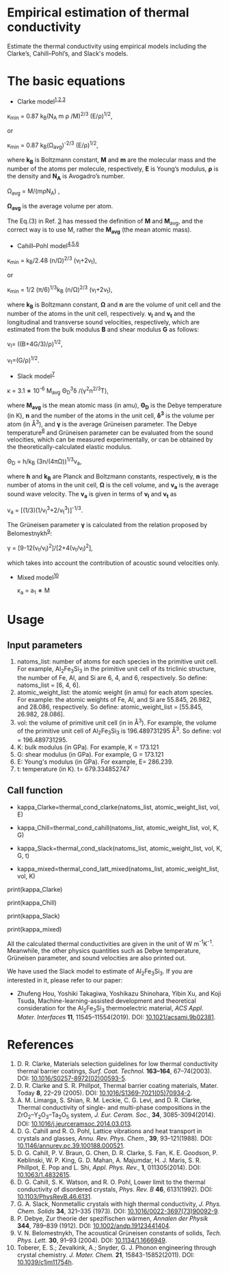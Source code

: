# Empirical estimation of thermal conductivity
Estimate the thermal conductivity using empirical models including the Clarke’s, Cahill–Pohl’s, and  Slack's models.

# The basic equations

* Clarke model<sup>[1](https://doi.org/10.1016/S0257-8972(02)00593-5),[2](http://dx.doi.org/10.1016/S1369-7021(05)70934-2),[3](https://doi.org/10.1016/j.jeurceramsoc.2014.03.013)</sup>

&#954;<sub>min</sub>  = 0.87  k<sub>B</sub>(N<sub>A</sub> m &#961; /M)<sup>2/3</sup>  (E/&#961;)<sup>1/2</sup>,  

or 

&#954;<sub>min</sub>  = 0.87  k<sub>B</sub>(&#937;<sub>avg</sub>)<sup>-2/3</sup>  (E/&#961;)<sup>1/2</sup>,  

where **k<sub>B</sub>** is Boltzmann constant,  **M** and **m** are the molecular mass and the number of the atoms per molecule, respectively, **E** is Young’s modulus, **&#961;** is the density and **N<sub>A</sub>** is Avogadro’s number.

&#937;<sub>avg</sub> = M/(m&#961;N<sub>A</sub>) ,

**&#937;<sub>avg</sub>** is the average volume per atom. 

The Eq.(3) in Ref. [3](https://doi.org/10.1016/j.jeurceramsoc.2014.03.013) has messed the definition of **M** and **M**<sub>avg</sub>, and the correct way is to use M, rather the **M<sub>avg</sub>** (the mean atomic mass).

* Cahill–Pohl model<sup>[4](https://doi.org/10.1146/annurev.pc.39.100188.000521),[5](https://doi.org/10.1063/1.4832615),[6](https://doi.org/10.1103/PhysRevB.46.6131)</sup>

&#954;<sub>min</sub>  =  k<sub>B</sub>/2.48 (n/&#937;)<sup>2/3</sup>  (v<sub>l</sub>+2v<sub>t</sub>),              

or 

&#954;<sub>min</sub>  = 1/2 (&#960;/6)<sup>1/3</sup>k<sub>B</sub> (n/&#937;)<sup>2/3</sup>  (v<sub>l</sub>+2v<sub>t</sub>),

where **k<sub>B</sub>** is Boltzmann constant, **&#937;**  and **n** are the volume of unit cell and the number of the atoms in the unit cell, respectively. **v<sub>l</sub>** and **v<sub>t</sub>** and the longitudinal and  transverse sound  velocities, respectively, which are estimated from the bulk modulus **B** and shear modulus **G** as follows:

v<sub>l</sub>= ((B+4G/3)/&#961;)<sup>1/2</sup>,                  

v<sub>t</sub>=(G/&#961;)<sup>1/2</sup>.                 

* Slack model<sup>[7](https://doi.org/10.1016/0022-3697(73)90092-9)</sup>

&#954; = 3.1 &#8727; 10<sup>-6</sup> M<sub>avg</sub> &#920;<sub>D</sub><sup>3</sup>&#948; /(&#947;<sup>2</sup>n<sup>2/3</sup>T), 

where **M<sub>avg</sub>**  is the mean atomic mass (in amu), **&#920;<sub>D</sub>**  is the Debye temperature (in K), **n** and the number of the atoms in the unit cell, **&#948;<sup>3</sup>** is the volume per atom (in &#197;<sup>3</sup>), and **&#947;** is the average Gr&#252;neisen parameter. The Debye temperature<sup>[8](https://doi.org/10.1002/andp.19123441404)</sup> and Gr&#252;neisen parameter can be evaluated from the sound velocities, which can be measured experimentally, or can be obtained by the theoretically-calculated elastic modulus.

&#920;<sub>D</sub> = h/k<sub>B</sub> (3n/(4&#960;&#937;))<sup>1/3</sup>v<sub>a</sub>,  

where **h** and **k<sub>B</sub>** are Planck and Boltzmann constants, respectively, **n** is the number of atoms in the unit cell, **&#937;** is the cell volume, and **v<sub>a</sub>** is the average sound wave velocity. The **v<sub>a</sub>**  is given in terms of **v<sub>l</sub>** and **v<sub>t</sub>** as

v<sub>a</sub> = [(1/3)(1/v<sub>l</sub><sup>3</sup>+2/v<sub>t</sub><sup>3</sup>)]<sup>-1/3</sup>.  

The Gr&#252;neisen parameter **&#947;**  is calculated from the relation proposed by Belomestnykh<sup>[9](https://doi.org/10.1134/1.1666949)</sup>:

&#947; = [9-12(v<sub>t</sub>/v<sub>l</sub>)<sup>2</sup>]/[2+4(v<sub>t</sub>/v<sub>l</sub>)<sup>2</sup>],  

which takes into account the contribution of acoustic sound velocities only.

* Mixed model<sup>[10](http://dx.doi.org/10.1039/c1jm11754h)</sup>

  &#954;<sub>a</sub> = a<sub>1</sub>  &#8727;  M


# Usage

## Input parameters

1. natoms_list:  number of atoms for each species in the primitive unit cell. For example, Al<sub>2</sub>Fe<sub>3</sub>Si<sub>3</sub> in the primitive unit cell of its triclinic structure, the number of  Fe, Al, and Si are 6, 4, and 6, respectively. So  define:   natoms_list = [6, 4, 6].
2. atomic_weight_list: the atomic weight (in amu) for each atom species. For example:  the atomic weights of Fe, Al, and Si are 55.845, 26.982, and 28.086, respectively. So define:  atomic_weight_list = [55.845, 26.982, 28.086].
3. vol: the volume of primitive unit cell (in in &#197;<sup>3</sup>).  For example, the volume of the primitive unit cell of   Al<sub>2</sub>Fe<sub>3</sub>Si<sub>3</sub>  is  196.489731295 &#197;<sup>3</sup>. So define: vol = 196.489731295.
4. K: bulk modulus (in GPa).  For example, K = 173.121
5. G: shear modulus (in GPa). For example, G = 173.121
6. E: Young's modulus (in GPa). For example,  E= 286.239.
7. t: temperature (in K). t= 679.334852747

## Call function

- kappa_Clarke=thermal_cond_clarke(natoms_list, atomic_weight_list, vol, E)

- kappa_Chill=thermal_cond_cahill(natoms_list, atomic_weight_list, vol, K, G)

- kappa_Slack=thermal_cond_slack(natoms_list, atomic_weight_list, vol, K, G, t)

- kappa_mixed=thermal_cond_latt_mixed(natoms_list, atomic_weight_list, vol, K)

print(kappa_Clarke)

print(kappa_Chill)

print(kappa_Slack)

print(kappa_mixed)

All the calculated thermal conductivities are given in the unit of W m<sup>-1</sup>K<sup>-1</sup>.  Meanwhile, the other physics quantities such as Debye temperature, Gr&#252;neisen parameter, and sound velocities are also printed out. 

We have used the Slack model to estimate of Al<sub>2</sub>Fe<sub>3</sub>Si<sub>3</sub>. If you are interested in it, please refer to our paper:

- Zhufeng Hou, Yoshiki Takagiwa, Yoshikazu Shinohara, Yibin Xu, and Koji Tsuda, Machine-learning-assisted development and theoretical consideration for the Al<sub>2</sub>Fe<sub>3</sub>Si<sub>3</sub>  thermoelectric material, *ACS Appl. Mater. Interfaces* **11**, 11545–11554(2019). DOI: [10.1021/acsami.9b02381](https://doi.org/10.1021/acsami.9b02381).



# References

1. D. R. Clarke, Materials selection guidelines for low thermal conductivity thermal barrier coatings, *Surf. Coat. Technol.* **163–164**, 67–74(2003). DOI: [10.1016/S0257-8972(02)00593-5](https://doi.org/10.1016/S0257-8972(02)00593-5).
2. D. R. Clarke and S. R. Phillpot, Thermal barrier coating materials,  Mater. Today **8**, 22–29 (2005). DOI: [10.1016/S1369-7021(05)70934-2](http://dx.doi.org/10.1016/S1369-7021(05)70934-2). 
3. A. M. Limarga, S. Shian, R. M. Leckie, C. G. Levi, and D. R. Clarke, Thermal conductivity of single- and multi-phase compositions in the ZrO<sub>2</sub>–Y<sub>2</sub>O<sub>3</sub>–Ta<sub>2</sub>O<sub>5</sub> system, *J. Eur. Ceram. Soc.*, **34**, 3085-3094(2014). DOI: [10.1016/j.jeurceramsoc.2014.03.013](https://doi.org/10.1016/j.jeurceramsoc.2014.03.013).
4. D. G. Cahill and R. O. Pohl, Lattice vibrations and heat transport in crystals and glasses,  *Annu. Rev. Phys. Chem.*, **39**, 93–121(1988). DOI: [10.1146/annurev.pc.39.100188.000521](https://doi.org/10.1146/annurev.pc.39.100188.000521).
5. D. G. Cahill, P. V. Braun, G. Chen, D. R. Clarke, S. Fan, K. E. Goodson, P. Keblinski, W. P. King, G. D. Mahan, A. Majumdar, H. J. Maris, S. R. Phillpot, E. Pop and L. Shi, *Appl. Phys. Rev.*, **1**, 011305(2014). DOI: [10.1063/1.4832615](https://doi.org/10.1063/1.4832615).
6. D. G. Cahill, S. K. Watson, and R. O. Pohl, Lower limit to the thermal conductivity of disordered crystals, *Phys. Rev. B* **46**, 6131(1992). DOI: [10.1103/PhysRevB.46.6131](https://doi.org/10.1103/PhysRevB.46.6131).
7. G. A. Slack, Nonmetallic crystals with high thermal conductivity, *J. Phys. Chem. Solids*
   **34**, 321–335 (1973). DOI: [10.1016/0022-3697(73)90092-9](https://doi.org/10.1016/0022-3697(73)90092-9).
8. P. Debye, Zur theorie der spezifischen w&#228;rmen,  *Annalen der Physik* **344**, 789–839 (1912). DOI: [10.1002/andp.19123441404](https://doi.org/10.1002/andp.19123441404).
9. V. N. Belomestnykh, The acoustical Gr&#252;neisen constants of solids, *Tech. Phys. Lett.* **30**,
   91–93 (2004). DOI: [10.1134/1.1666949](https://doi.org/10.1134/1.1666949).
10. Toberer, E. S.; Zevalkink, A.; Snyder, G. J. Phonon engineering through crystal chemistry. *J. Mater. Chem.* **21**, 15843-15852(2011). DOI: [10.1039/c1jm11754h](http://dx.doi.org/10.1039/c1jm11754h).
